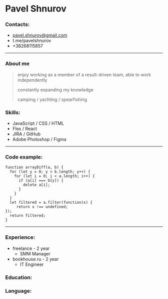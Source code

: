 # Pavel Shnurov

### Contacts:
* pavel.shnurov@gmail.com
* t.me/pavelshnurov
* +38268115857
---

### About me
> enjoy working as a member of a result-driven team, able to work independently
>
> constantly expanding my knowledge
>
> camping / yachting / spearfishing

### Skills:
* JavaScript / CSS / HTML 
* Flex / React  
* JIRA / GitHub
* Adobe Photoshop / Figma
---

### Code example:
```
function arrayDiff(a, b) {
  for (let y = 0; y < b.length; y++) {
    for (let i = 0; i < a.length; i++) {
      if (a[i] === b[y]) {
        delete a[i];
      }
    }
  }
  let filtered = a.filter(function(x) {
     return x !== undefined;
});
  return filtered;
}
```
---

### Experience:
* freelance - 2 year
    + SMM Manager 
* bookhouse.ru - 2 year
    + IT Engineer

### Education:

### Language:

